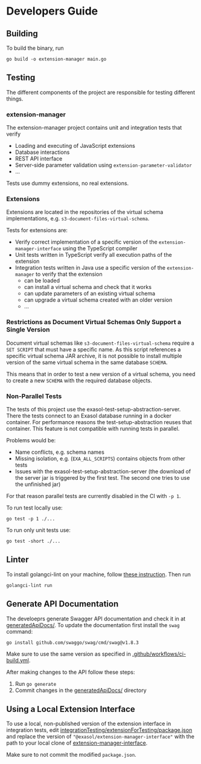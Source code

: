 # Developers Guide

## Building

To build the binary, run

```shell
go build -o extension-manager main.go
```

## Testing

The different components of the project are responsible for testing different
things.

### extension-manager

The extension-manager project contains unit and integration tests that verify
* Loading and executing of JavaScript extensions
* Database interactions
* REST API interface
* Server-side parameter validation using `extension-parameter-validator`
* ...

Tests use dummy extensions, no real extensions.

### Extensions

Extensions are located in the repositories of the virtual schema implementations, e.g. `s3-document-files-virtual-schema`.

Tests for extensions are:
* Verify correct implementation of a specific version of the
  `extension-manager-interface` using the TypeScript compiler
* Unit tests written in TypeScript verify all execution paths of the extension
* Integration tests written in Java use a specific version of the
  `extension-manager` to verify that the extension
  * can be loaded
  * can install a virtual schema and check that it works
  * can update parameters of an existing virtual schema
  * can upgrade a virtual schema created with an older version
  * ...

### Restrictions as Document Virtual Schemas Only Support a Single Version

Document virtual schemas like `s3-document-files-virtual-schema` require a
`SET SCRIPT` that must have a specific name. As this script references a
specific virtual schema JAR archive, it is not possible to install multiple
version of the same virtual schema in the same database `SCHEMA`.

This means that in order to test a new version of a virtual schema, you need
to create a new `SCHEMA` with the required database objects.

### Non-Parallel Tests

The tests of this project use the exasol-test-setup-abstraction-server. There
the tests connect to an Exasol database running in a docker container.  For
performance reasons the test-setup-abstraction reuses that container.  This
feature is not compatible with running tests in parallel.

Problems would be:

* Name conflicts, e.g. schema names
* Missing isolation, e.g. (`EXA_ALL_SCRIPTS`) contains objects from other tests
* Issues with the exasol-test-setup-abstraction-server (the download of the
  server jar is triggered by the first test. The second one tries to use the
  unfinished jar)

For that reason parallel tests are currently disabled in the CI with `-p 1`.

To run test locally use:

```shell
go test -p 1 ./...
```

To run only unit tests use:

```shell
go test -short ./...
```

## Linter

To install golangci-lint on your machine, follow [these
instruction](https://golangci-lint.run/usage/install/#local-installation). Then
run

```shell
golangci-lint run
```

## Generate API Documentation

The develoeprs generate Swagger API documentation and check it in at
[generatedApiDocs/](../generatedApiDocs/). To update the documentation
first install the `swag` command:

```shell
go install github.com/swaggo/swag/cmd/swag@v1.8.3
```

Make sure to use the same version as specified in
[.github/workflows/ci-build.yml](../.github/workflows/ci-build.yml).

After making changes to the API follow these steps:

1. Run `go generate`
2. Commit changes in the [generatedApiDocs/](../generatedApiDocs/) directory

## Using a Local Extension Interface

To use a local, non-published version of the extension interface in
integration tests, edit
[integrationTesting/extensionForTesting/package.json](../integrationTesting/extensionForTesting/package.json)
and replace the version of `"@exasol/extension-manager-interface"` with the
path to your local clone of
[extension-manager-interface](https://github.com/exasol/extension-manager-interface).

Make sure to not commit the modified `package.json`.
